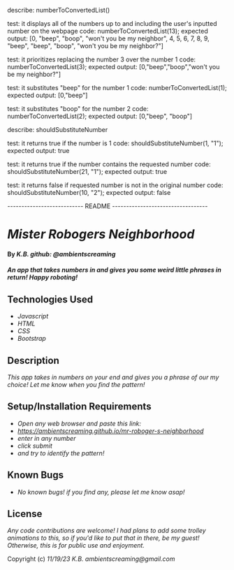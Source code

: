 describe: numberToConvertedList()

test: it displays all of the numbers up to and including the user's inputted number on the webpage
code: numberToConvertedList(13);
expected output: [0, "beep", "boop", "won't you be my neighbor", 4, 5, 6, 7, 8, 9, "beep", "beep", "boop", "won't you be my neighbor?"]

test: it prioritizes replacing the number 3 over the number 1
code: numberToConvertedList(3);
expected output: [0,"beep","boop","won't you be my neighbor?"]

test: it substitutes "beep" for the number 1
code: numberToConvertedList(1);
expected output: [0,"beep"]

test: it substitutes "boop" for the number 2
code: numberToConvertedList(2);
expected output: [0,"beep", "boop"]

describe: shouldSubstituteNumber

test: it returns true if the number is 1
code: shouldSubstituteNumber(1, "1");
expected output: true

test: it returns true if the number contains the requested number
code: shouldSubstituteNumber(21, "1");
expected output: true

test: it returns false if requested number is not in the original number
code: shouldSubstituteNumber(10, "2");
expected output: false


--------------------------- README ----------------------------------

# _Mister Robogers Neighborhood_

#### By _**K.B. github: @ambientscreaming**_

#### _An app that takes numbers in and gives you some weird little phrases in return! Happy roboting!_

## Technologies Used

* _Javascript_
* _HTML_
* _CSS_
* _Bootstrap_

## Description

_This app takes in numbers on your end and gives you a phrase of our my choice! Let me know when you find the pattern!_

## Setup/Installation Requirements

* _Open any web browser and paste this link:_
* _https://ambientscreaming.github.io/mr-roboger-s-neighborhood_
* _enter in any number_
* _click submit_
* _and try to identify the pattern!_

## Known Bugs

* _No known bugs! if you find any, please let me know asap!_

## License

_Any code contributions are welcome! I had plans to add some trolley animations to this, so if you'd like to put that in there, be my guest! Otherwise, this is for public use and enjoyment._

Copyright (c) _11/19/23_ _K.B. ambientscreaming@gmail.com_
